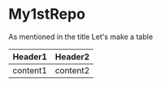 # My1stRepo
As mentioned in the title
Let's make a table 

|Header1|Header2|
|--|--|
|content1|content2|
